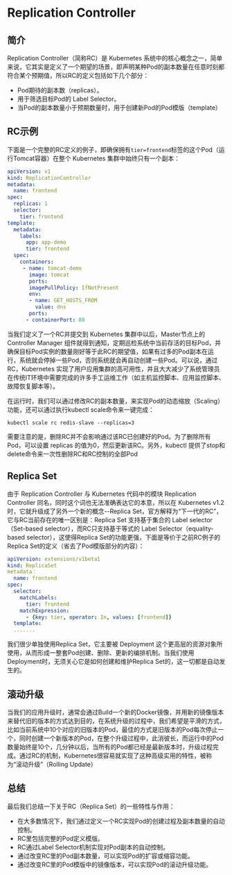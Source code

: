 # Replication Controller

## 简介
Replication Controller（简称RC）是 Kubernetes 系统中的核心概念之一，简单来说，它其实是定义了一个期望的场景，即声明某种Pod的副本数量在任意时刻都符合某个预期值，所以RC的定义包括如下几个部分：
- Pod期待的副本数（replicas）。
- 用于筛选目标Pod的 Label Selector。
- 当Pod的副本数量小于预期数量时，用于创建新Pod的Pod模版（template）

## RC示例
下面是一个完整的RC定义的例子，即确保拥有`tier=frontend`标签的这个Pod（运行Tomcat容器）在整个 Kubernetes 集群中始终只有一个副本：
```yaml
apiVersion: v1
kind: ReplicationController
metadata:
  name: frontend
spec:
  replicas: 1
  selector:
    tier: frontend
template:
  metadata:
    labels:
      app: app-demo
      tier: frontend
  spec:
    containers:
     - name: tomcat-demo
       image: tomcat
       ports: 
       imagePullPolicy: IfNotPresent
       env:
       - name: GET_HOSTS_FROM
         value: dns
       ports:
      - containerPort: 80
```

当我们定义了一个RC并提交到 Kubernetes 集群中以后，Master节点上的 Controller Manager 组件就得到通知，定期巡检系统中当前存活的目标Pod，并确保目标Pod实例的数量刚好等于此RC的期望值，如果有过多的Pod副本在运行，系统就会停掉一些Pod，否则系统就会再自动创建一些Pod。可以说，通过RC，Kubernetes 实现了用户应用集群的高可用性，并且大大减少了系统管理员在传统IT环境中需要完成的许多手工运维工作（如主机监控脚本、应用监控脚本、故障恢复脚本等）。

在运行时，我们可以通过修改RC的副本数量，来实现Pod的动态缩放（Scaling）功能，还可以通过执行kubectl scale命令来一键完成：
```shell script
kubectl scale rc redis-slave --replicas=3
```

需要注意的是，删除RC并不会影响通过该RC已创建好的Pod。为了删除所有Pod，可以设置 replicas 的值为0，然后更新该RC。另外，kubectl 提供了stop和delete命令来一次性删除RC和RC控制的全部Pod

## Replica Set
由于 Replication Controller 与 Kubernetes 代码中的模块 Replication Controller 同名，同时这个词也无法准确表达它的本意，所以在 Kubernetes v1.2 时，它就升级成了另外一个新的概念--Replica Set，官方解释为“下一代的RC”，它与RC当前存在的唯一区别是：Replica Set 支持基于集合的 Label selector（Set-based selector），而RC只支持基于等式的 Label Selector（equality-based selector），这使得Replica Set的功能更强，下面是等价于之前RC例子的Replica Set的定义（省去了Pod模版部分的内容）：
```yaml
apiVersion: extensions/v1beta1
kind: ReplicaSet
metadata：
  name: frontend
spec:
  selector:
    matchLabels:
      tier: frontend
    matchExpression:
      - {key: tier, operator: In, values: [frontend]}
  template:
  .......
```

我们很少单独使用Replica Set，它主要被 Deployment 这个更高层的资源对象所使用，从而形成一整套Pod创建、删除、更新的编排机制。当我们使用Deployment时，无须关心它是如何创建和维护Replica Set的，这一切都是自动发生的。

## 滚动升级
当我们的应用升级时，通常会通过Build一个新的Docker镜像，并用新的镜像版本来替代旧的版本的方式达到目的，在系统升级的过程中，我们希望是平滑的方式，比如当前系统中10个对应的旧版本的Pod，最佳的方式是旧版本的Pod每次停止一个，同时创建一个新版本的Pod，在整个升级过程中，此消彼长，而运行中的Pod数量始终是10个，几分钟以后，当所有的Pod都已经是最新版本时，升级过程完成。通过RC的机制，Kubernetes很容易就实现了这种高级实用的特性，被称为“滚动升级”（Rolling Update）

## 总结
最后我们总结一下关于RC（Replica Set）的一些特性与作用：
- 在大多数情况下，我们通过定义一个RC实现Pod的创建过程及副本数量的自动控制。
- RC里包括完整的Pod定义模版。
- RC通过Label Selector机制实现对Pod副本的自动控制。
- 通过改变RC里的Pod副本数量，可以实现Pod的扩容或缩容功能。
- 通过改变RC里的Pod模版中的镜像版本，可以实现Pod的滚动升级功能。
